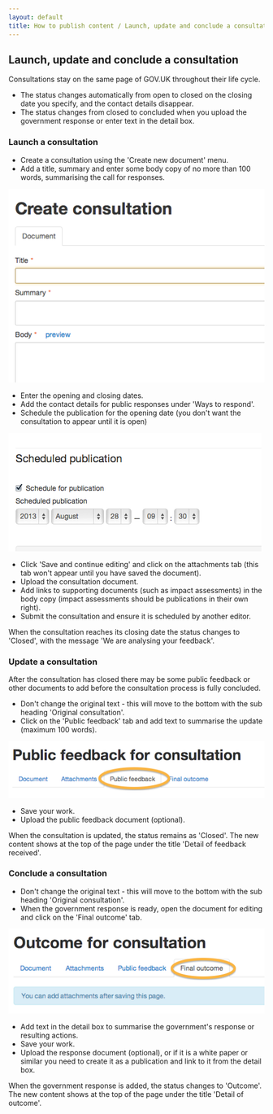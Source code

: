 ```yaml
---
layout: default
title: How to publish content / Launch, update and conclude a consultation
---
```


## Launch, update and conclude a consultation

Consultations stay on the same page of GOV.UK throughout their life cycle.

* The status changes automatically from open to closed on the closing date you specify, and the contact details disappear.
* The status changes from closed to concluded when you upload the government response or enter text in the detail box.


### Launch a consultation

* Create a consultation using the 'Create new document' menu.
* Add a title, summary and enter some body copy of no more than 100 words, summarising the call for responses. 

![Create consultation 1](create-consultation-1.png)

* Enter the opening and closing dates.
* Add the contact details for public responses under 'Ways to respond'.
* Schedule the publication for the opening date (you don't want the consultation to appear until it is open)

![Create consultation 2](create-consultation-2.png)

* Click 'Save and continue editing' and click on the attachments tab (this tab won't appear until you have saved the document).
* Upload the consultation document.
* Add links to supporting documents (such as impact assessments) in the body copy (impact assessments should be publications in their own right).
* Submit the consultation and ensure it is scheduled by another editor.

When the consultation reaches its closing date the status changes to 'Closed', with the message 'We are analysing your feedback'.

### Update a consultation

After the consultation has closed there may be some public feedback or other documents to add before the consultation process is fully concluded. 

* Don't change the original text - this will move to the bottom with the sub heading 'Original consultation'.
* Click on the 'Public feedback' tab and add text to summarise the update (maximum 100 words).

![Create consultation 3](create-consultation-3.png)

* Save your work.
* Upload the public feedback document (optional).

When the consultation is updated, the status remains as 'Closed'. The new content shows at the top of the page under the title 'Detail of feedback received'.


### Conclude a consultation

* Don't change the original text - this will move to the bottom with the sub heading 'Original consultation'.
* When the government response is ready, open the document for editing and click on the 'Final outcome' tab.

![Create consultation 4](create-consultation-4.png)

* Add text in the detail box to summarise the government's response or resulting actions.
* Save your work.
* Upload the response document (optional), or if it is a white paper or similar you need to create it as a publication and link to it from the detail box.

When the government response is added, the status changes to 'Outcome'. The new content shows at the top of the page under the title 'Detail of outcome'.

